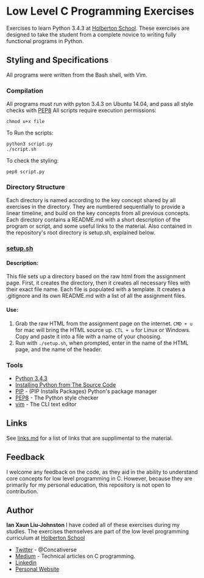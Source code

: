 # Low Level C Programming Exercises
Exercises to learn Python 3.4.3 at [Holberton School](https://holbertonschool.com). These exercises are designed to take the student from a complete novice to writing fully functional programs in Python.
## Styling and Specifications
All programs were written from the Bash shell, with Vim.
### Compilation
All programs must run with pyton 3.4.3 on Ubuntu 14.04, and pass all style checks with [PEP8](https://www.python.org/dev/peps/pep-0008/)
All scripts require execution permissions:
```
chmod u+x file
```
To Run the scripts:
```
python3 script.py
./script.sh
```
To check the styling:
```
pep8 script.py
```
### Directory Structure
Each directory is named according to the key concept shared by all exercises in the directory. They are numbered sequentially to provide a linear timeline, and build on the key concepts from all previous concepts. Each directory contains a README.md with a short description of the program or script, and some useful links to the material. Also contained in the repository's root directory is setup.sh, explained below.
### [setup.sh](setup.sh)
#### Description:
This file sets up a directory based on the raw html from the assignment page. First, it creates the directory, then it creates all necessary files with their exact file name. Each file is populated with a template. It creates a .gitignore and its own README.md with a list of all the assignment files.
#### Use:
1. Grab the raw HTML from the assignment page on the internet. ``CMD + u`` for mac will bring the HTML source up. ``CTL + u`` for Linux or Windows. Copy and paste it into a file with a name of your choosing.
2. Run with ``./setup.sh``, when prompted, enter in the name of the HTML page, and the name of the header.

### Tools
* [Python 3.4.3](https://www.python.org/downloads/release/python-343/)
* [Installing Python from The Source Code](http://www.diveintopython.net/installing_python/source.html)
* [PIP](https://docs.python.org/3.4/installing/) - (PIP Installs Packages) Python's package manager
* [PEP8](https://www.python.org/dev/peps/pep-0008/) - The Python style checker
* [vim](http://www.vim.org/) - The CLI text editor

## Links
See [links.md](links.md) for a list of links that are supplimental to the material.
## Feedback
I welcome any feedback on the code, as they aid in the ability to understand core concepts for low level programming in C. However, because they are primarily for my personal education, this repository is not open to contribution.
## Author
**Ian Xaun Liu-Johnston**
I have coded all of these exercises during my studies. The exercises themselves are part of the low level programming curriculum at [Holberton School](https://holbertonschool.com)
* [Twitter](https://twitter.com/Concativerse) - @Concativerse
* [Medium](https://medium.com/@Concativerse) - Technical articles on C programming.
* [Linkedin](https://www.linkedin.com/in/ian-liu-johnston-32a40a115)
* [Personal Website](http://ianxaunliu-johnston.com)
